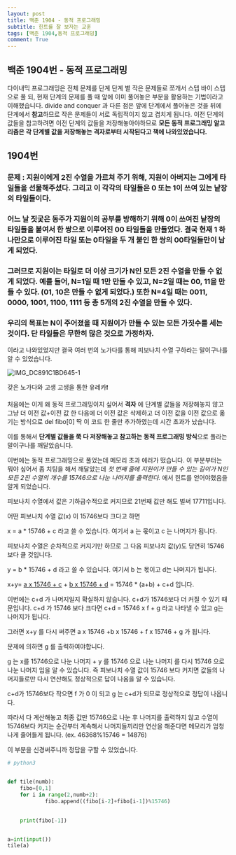 ```yaml
---
layout: post
title: 백준 1904 - 동적 프로그래밍 
subtitle: 힌트를 잘 보자는 교훈
tags: [백준 1904,동적 프로그래밍]
comment: True
---
```


## 백준 1904번 - 동적 프로그래밍 

다이내믹 프로그래밍은 전체 문제를 단계 단계 별 작은 문제들로 쪼개서 스텝 바이 스텝으로 풀 되, 현재 단계의 문제를 풀 때 앞에 이미 풀어놓은 부분을 활용하는 기법이라고 이해했습니다. divide and conquer 과 다른 점은 앞에 단계에서 풀어놓은 것을 뒤에 단계에서 **참고**하므로 작은 문제들이 서로 독립적이지 않고 겹치게 됩니다. 이전 단계의 값들을 참고하려면 이전 단계의 값들을 저장해놓아야하므로 **모든 동적 프로그래밍 알고리즘은 각 단계별 값을 저장해놓는 격자로부터 시작된다고 책에 나와있었습니다.** 

## 1904번

### 문제 : 지원이에게 2진 수열을 가르쳐 주기 위해, 지원이 아버지는 그에게 타일들을 선물해주셨다. 그리고 이 각각의 타일들은 0 또는 1이 쓰여 있는 낱장의 타일들이다.

### 어느 날 짓궂은 동주가 지원이의 공부를 방해하기 위해 0이 쓰여진 낱장의 타일들을 붙여서 한 쌍으로 이루어진 00 타일들을 만들었다. 결국 현재 1 하나만으로 이루어진 타일 또는 0타일을 두 개 붙인 한 쌍의 00타일들만이 남게 되었다.

### 그러므로 지원이는 타일로 더 이상 크기가 N인 모든 2진 수열을 만들 수 없게 되었다. 예를 들어, N=1일 때 1만 만들 수 있고, N=2일 때는 00, 11을 만들 수 있다. (01, 10은 만들 수 없게 되었다.) 또한 N=4일 때는 0011, 0000, 1001, 1100, 1111 등 총 5개의 2진 수열을 만들 수 있다.

### 우리의 목표는 N이 주어졌을 때 지원이가 만들 수 있는 모든 가짓수를 세는 것이다. 단 타일들은 무한히 많은 것으로 가정하자.

이라고 나와있었지만 결국 여러 번의 노가다를 통해 피보나치 수열 구하라는 말이구나를 알 수 있었습니다. 

![IMG_DC891C1BD645-1](https://user-images.githubusercontent.com/67775336/107147400-3d9ff680-6991-11eb-8560-ba83a3cb9121.jpeg)

갖은 노가다와 고생 고생을 통한 유레카❗️



처음에는 이게 왜 동적 프로그래밍이지 싶어서 **격자** 에 단계별 값들을 저장해놓지 않고 그냥 더 이전 값+이전 값 한 다음에 더 이전 값은 삭제하고 더 이전 값을 이전 값으로 옮기는 방식으로 del fibo[0] 딱 이 코드 한 줄만 추가하였는데 시간 초과가 났습니다.

이를 통해서 **단계별 값들을 쭉 다 저장해놓고 참고하는 동적 프로그래밍 방식**으로 풀라는 말이구나를 깨달았습니다. 

이번에는 동적 프로그래밍으로 풀었는데 메모리 초과 에러가 떴습니다. 이 부분부터는 뭐야 싶어서 좀 치팅을 해서 깨달았는데 *첫 번째 줄에 지원이가 만들 수 있는 길이가 N인 모든 2진 수열의 개수를 15746으로 나눈 나머지를 출력한다.* 에서 힌트를 얻어야했음을 알게 되었습니다. 

피보나치 수열에서 값은 기하급수적으로 커지므로 21번째 값만 해도 벌써 17711입니다. 

어떤 피보나치 수열 값(x) 이 15746보다 크다고 하면

x = a * 15746 + c 라고 쓸 수 있습니다. 여기서 a 는 몫이고 c 는 나머지가 됩니다.

피보나치 수열은 순차적으로 커지기만 하므로 그 다음 피보나치 값(y)도 당연히 15746보다 클 것입니다. 

y = b * 15746 + d 라고 쓸 수 있습니다. 여기서 b 는 몫이고 d는 나머지가 됩니다. 

x+y= <u>a x 15746 + c</u> + <u>b x 15746 + d</u>  = 15746 * (a+b) + c+d 입니다.

이번에는 c+d 가 나머지일지 확실하지 않습니다. c+d가 15746보다 더 커질 수 있기 때문입니다. c+d 가 15746 보다 크다면 c+d = 15746 x f + g 라고 나타낼 수 있고 g는 나머지가 됩니다. 

그러면 x+y 를 다시 써주면 a x 15746 +b x 15746 + f x 15746  + g 가 됩니다. 

문제에 의하면 g 를 출력하여야합니다.

g 는 x를 15746으로 나눈 나머지 + y 를 15746 으로 나눈 나머지 를 다시 15746 으로 나눈 나머지 임을 알 수 있습니다. 즉 피보나치 수열 값이 15746 보다 커지면 값들의 나머지들로만 다시 연산해도 정상적으로 답이 나옴을 알 수 있습니다.

c+d가 15746보다 작으면 f 가 0 이 되고 g 는 c+d가 되므로 정상적으로 정답이 나옵니다.

따라서 다 계산해놓고 최종 값만 15746으로 나눈 후 나머지를 출력하지 않고 수열이 15746보다 커지는 순간부터 계속해서 나머지들끼리만 연산을 해준다면 메모리가 엄청나게 줄어들게 됩니다. (ex. 46368%15746 = 14876)

이 부분을 신경써주니까 정답을 구할 수 있었습니다.

```python
# python3


def tile(numb):
    fibo=[0,1]
    for i in range(2,numb+2):
            fibo.append((fibo[i-2]+fibo[i-1])%15746)
           

    print(fibo[-1])


a=int(input())
tile(a)
```

